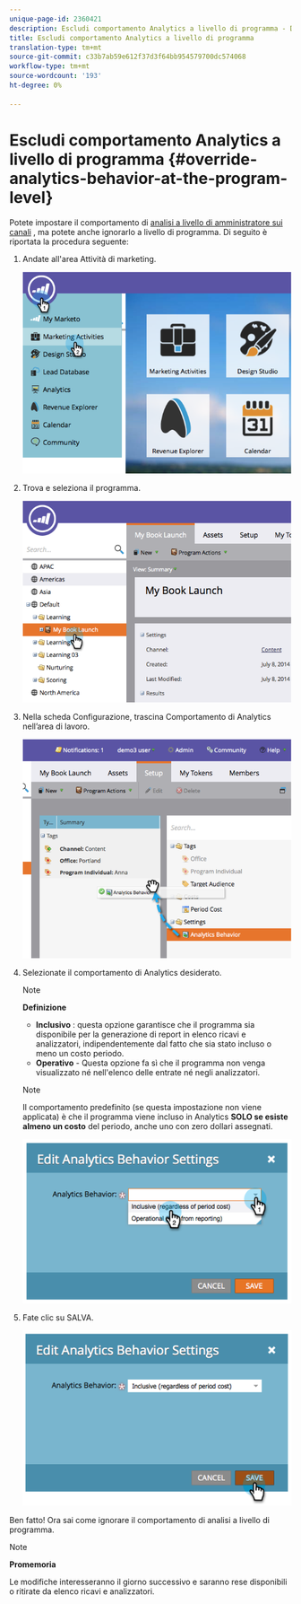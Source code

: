 ```yaml
---
unique-page-id: 2360421
description: Escludi comportamento Analytics a livello di programma - Documenti Marketo - Documentazione prodotto
title: Escludi comportamento Analytics a livello di programma
translation-type: tm+mt
source-git-commit: c33b7ab59e612f37d3f64bb954579700dc574068
workflow-type: tm+mt
source-wordcount: '193'
ht-degree: 0%

---
```



# Escludi comportamento Analytics a livello di programma {#override-analytics-behavior-at-the-program-level}

Potete impostare il comportamento di [analisi a livello di amministratore sui canali](make-a-program-without-a-period-cost-available-in-revenue-explorer-and-analyzers.md) , ma potete anche ignorarlo a livello di programma. Di seguito è riportata la procedura seguente:

1. Andate all&#39;area Attività di marketing.

   ![](assets/image2014-9-24-11-3a40-3a46.png)

1. Trova e seleziona il programma.

   ![](assets/image2014-9-24-11-3a40-3a57.png)

1. Nella scheda Configurazione, trascina Comportamento di Analytics nell’area di lavoro.

   ![](assets/image2014-9-24-11-3a41-3a2.png)

1. Selezionate il comportamento di Analytics desiderato.

   >[!NOTE]
   >
   >**Definizione**
   >
   >* **Inclusivo** : questa opzione garantisce che il programma sia disponibile per la generazione di report in elenco ricavi e analizzatori, indipendentemente dal fatto che sia stato incluso o meno un costo periodo.
   >* **Operativo** - Questa opzione fa sì che il programma non venga visualizzato né nell&#39;elenco delle entrate né negli analizzatori.


   >[!NOTE]
   >
   >Il comportamento predefinito (se questa impostazione non viene applicata) è che il programma viene incluso in Analytics **SOLO se esiste almeno un costo** del periodo, anche uno con zero dollari assegnati.

   ![](assets/image2014-9-24-11-3a42-3a0.png)

1. Fate clic su SALVA.

   ![](assets/image2014-9-24-11-3a42-3a6.png)

Ben fatto! Ora sai come ignorare il comportamento di analisi a livello di programma.

>[!NOTE]
>
>**Promemoria**
>
>Le modifiche interesseranno il giorno successivo e saranno rese disponibili o ritirate da elenco ricavi e analizzatori.

